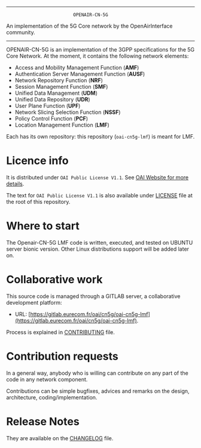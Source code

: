 ------------------------------------------------------------------------------

                             OPENAIR-CN-5G
 An implementation of the 5G Core network by the OpenAirInterface community.

------------------------------------------------------------------------------

OPENAIR-CN-5G is an implementation of the 3GPP specifications for the 5G Core Network.
At the moment, it contains the following network elements:

* Access and Mobility Management Function (**AMF**)
* Authentication Server Management Function (**AUSF**)
* Network Repository Function (**NRF**)
* Session Management Function (**SMF**)
* Unified Data Management (**UDM**)
* Unified Data Repository (**UDR**)
* User Plane Function (**UPF**)
* Network Slicing Selection Function (**NSSF**)
* Policy Control Function (**PCF**)
* Location Management Function (**LMF**)

Each has its own repository: this repository (`oai-cn5g-lmf`) is meant for LMF.

# Licence info

It is distributed under `OAI Public License V1.1`.
See [OAI Website for more details](https://www.openairinterface.org/?page_id=698).

The text for `OAI Public License V1.1` is also available under [LICENSE](LICENSE)
file at the root of this repository.

# Where to start

The Openair-CN-5G LMF code is written, executed, and tested on UBUNTU server bionic version.
Other Linux distributions support will be added later on.

# Collaborative work

This source code is managed through a GITLAB server, a collaborative development platform:

*  URL: [https://gitlab.eurecom.fr/oai/cn5g/oai-cn5g-lmf](https://gitlab.eurecom.fr/oai/cn5g/oai-cn5g-lmf).

Process is explained in [CONTRIBUTING](CONTRIBUTING.md) file.

# Contribution requests

In a general way, anybody who is willing can contribute on any part of the
code in any network component.

Contributions can be simple bugfixes, advices and remarks on the design,
architecture, coding/implementation.

# Release Notes

They are available on the [CHANGELOG](CHANGELOG.md) file.
